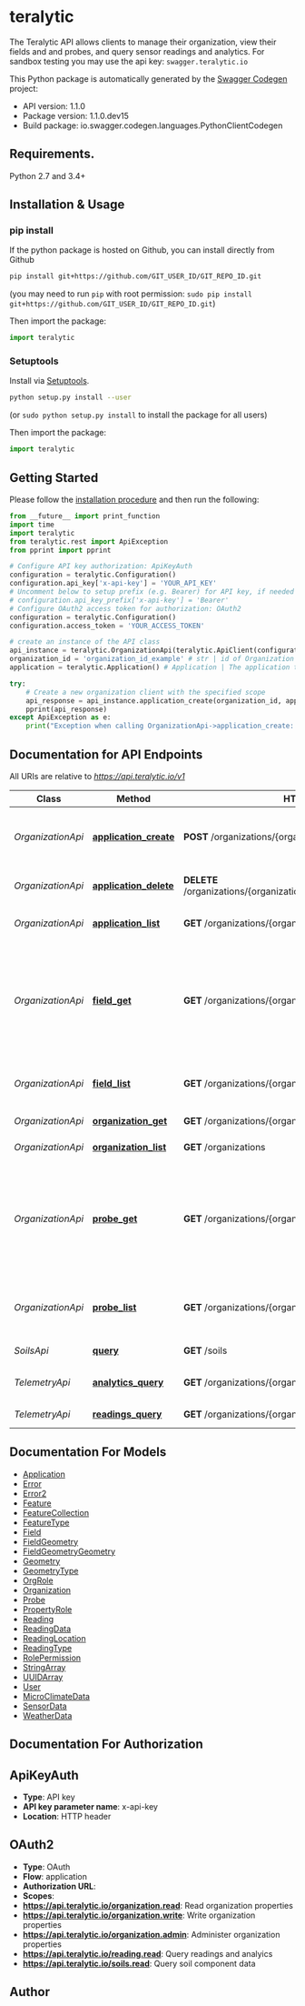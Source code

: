# teralytic
The Teralytic API allows clients to manage their organization, view their fields and and probes, and query sensor readings and analytics.  For sandbox testing you may use the api key: `swagger.teralytic.io` 

This Python package is automatically generated by the [Swagger Codegen](https://github.com/swagger-api/swagger-codegen) project:

- API version: 1.1.0
- Package version: 1.1.0.dev15
- Build package: io.swagger.codegen.languages.PythonClientCodegen

## Requirements.

Python 2.7 and 3.4+

## Installation & Usage
### pip install

If the python package is hosted on Github, you can install directly from Github

```sh
pip install git+https://github.com/GIT_USER_ID/GIT_REPO_ID.git
```
(you may need to run `pip` with root permission: `sudo pip install git+https://github.com/GIT_USER_ID/GIT_REPO_ID.git`)

Then import the package:
```python
import teralytic 
```

### Setuptools

Install via [Setuptools](http://pypi.python.org/pypi/setuptools).

```sh
python setup.py install --user
```
(or `sudo python setup.py install` to install the package for all users)

Then import the package:
```python
import teralytic
```

## Getting Started

Please follow the [installation procedure](#installation--usage) and then run the following:

```python
from __future__ import print_function
import time
import teralytic
from teralytic.rest import ApiException
from pprint import pprint

# Configure API key authorization: ApiKeyAuth
configuration = teralytic.Configuration()
configuration.api_key['x-api-key'] = 'YOUR_API_KEY'
# Uncomment below to setup prefix (e.g. Bearer) for API key, if needed
# configuration.api_key_prefix['x-api-key'] = 'Bearer'
# Configure OAuth2 access token for authorization: OAuth2
configuration = teralytic.Configuration()
configuration.access_token = 'YOUR_ACCESS_TOKEN'

# create an instance of the API class
api_instance = teralytic.OrganizationApi(teralytic.ApiClient(configuration))
organization_id = 'organization_id_example' # str | id of Organization for the operation
application = teralytic.Application() # Application | The application to create (optional)

try:
    # Create a new organization client with the specified scope
    api_response = api_instance.application_create(organization_id, application=application)
    pprint(api_response)
except ApiException as e:
    print("Exception when calling OrganizationApi->application_create: %s\n" % e)

```

## Documentation for API Endpoints

All URIs are relative to *https://api.teralytic.io/v1*

Class | Method | HTTP request | Description
------------ | ------------- | ------------- | -------------
*OrganizationApi* | [**application_create**](docs/OrganizationApi.md#application_create) | **POST** /organizations/{organization_id}/applications | Create a new organization client with the specified scope
*OrganizationApi* | [**application_delete**](docs/OrganizationApi.md#application_delete) | **DELETE** /organizations/{organization_id}/applications/{application_id} | Delete an application api client
*OrganizationApi* | [**application_list**](docs/OrganizationApi.md#application_list) | **GET** /organizations/{organization_id}/applications | Get organization applications
*OrganizationApi* | [**field_get**](docs/OrganizationApi.md#field_get) | **GET** /organizations/{organization_id}/fields/{field_id} | List single Field details associated with Field id provided (from set of Fields associated with the organization)
*OrganizationApi* | [**field_list**](docs/OrganizationApi.md#field_list) | **GET** /organizations/{organization_id}/fields | List all Fields associated with an organization
*OrganizationApi* | [**organization_get**](docs/OrganizationApi.md#organization_get) | **GET** /organizations/{organization_id} | Get a specific organization
*OrganizationApi* | [**organization_list**](docs/OrganizationApi.md#organization_list) | **GET** /organizations | List all Organizations
*OrganizationApi* | [**probe_get**](docs/OrganizationApi.md#probe_get) | **GET** /organizations/{organization_id}/probes/{probe_id} | List single Probe details associated with Probe id provided (from set of Fields associated with the account key)
*OrganizationApi* | [**probe_list**](docs/OrganizationApi.md#probe_list) | **GET** /organizations/{organization_id}/probes | List all Probes associated with an organization
*SoilsApi* | [**query**](docs/SoilsApi.md#query) | **GET** /soils | Query the soildb
*TelemetryApi* | [**analytics_query**](docs/TelemetryApi.md#analytics_query) | **GET** /organizations/{organization_id}/analytics | Query reading anlaytics
*TelemetryApi* | [**readings_query**](docs/TelemetryApi.md#readings_query) | **GET** /organizations/{organization_id}/readings | Query sensor readings


## Documentation For Models

 - [Application](docs/Application.md)
 - [Error](docs/Error.md)
 - [Error2](docs/Error2.md)
 - [Feature](docs/Feature.md)
 - [FeatureCollection](docs/FeatureCollection.md)
 - [FeatureType](docs/FeatureType.md)
 - [Field](docs/Field.md)
 - [FieldGeometry](docs/FieldGeometry.md)
 - [FieldGeometryGeometry](docs/FieldGeometryGeometry.md)
 - [Geometry](docs/Geometry.md)
 - [GeometryType](docs/GeometryType.md)
 - [OrgRole](docs/OrgRole.md)
 - [Organization](docs/Organization.md)
 - [Probe](docs/Probe.md)
 - [PropertyRole](docs/PropertyRole.md)
 - [Reading](docs/Reading.md)
 - [ReadingData](docs/ReadingData.md)
 - [ReadingLocation](docs/ReadingLocation.md)
 - [ReadingType](docs/ReadingType.md)
 - [RolePermission](docs/RolePermission.md)
 - [StringArray](docs/StringArray.md)
 - [UUIDArray](docs/UUIDArray.md)
 - [User](docs/User.md)
 - [MicroClimateData](docs/MicroClimateData.md)
 - [SensorData](docs/SensorData.md)
 - [WeatherData](docs/WeatherData.md)


## Documentation For Authorization


## ApiKeyAuth

- **Type**: API key
- **API key parameter name**: x-api-key
- **Location**: HTTP header

## OAuth2

- **Type**: OAuth
- **Flow**: application
- **Authorization URL**: 
- **Scopes**: 
 - **https://api.teralytic.io/organization.read**: Read organization properties
 - **https://api.teralytic.io/organization.write**: Write organization properties
 - **https://api.teralytic.io/organization.admin**: Administer organization properties
 - **https://api.teralytic.io/reading.read**: Query readings and analyics
 - **https://api.teralytic.io/soils.read**: Query soil component data


## Author



